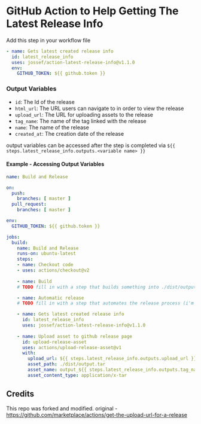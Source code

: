# GitHub Action to Help Getting The Latest Release Info

Add this step in your workflow file
```yaml
- name: Gets latest created release info
  id: latest_release_info
  uses: jossef/action-latest-release-info@v1.1.0
  env:
    GITHUB_TOKEN: ${{ github.token }}
```

### Output Variables

- `id`: The Id of the release
- `html_url`: The URL users can navigate to in order to view the release
- `upload_url`: The URL for uploading assets to the release
- `tag_name`: The name of the tag linked with the release
- `name`: The name of the release
- `created_at`: The creation date of the release

output variables can be accessed after the step is completed via `${{ steps.latest_release_info.outputs.<variable name> }}`


#### Example - Accessing Output Variables 


```yaml
name: Build and Release

on:
  push:
    branches: [ master ]
  pull_request:
    branches: [ master ]

env:
  GITHUB_TOKEN: ${{ github.token }}

jobs:
  build:
    name: Build and Release
    runs-on: ubuntu-latest
    steps:
    - name: Checkout code
    - uses: actions/checkout@v2
 
    - name: Build
    # TODO fill in with a step that builds something into ./dist/output.tar

    - name: Automatic release
    # TODO fill in with a step that automates the release process (i'm using semantic releaser)

    - name: Gets latest created release info
      id: latest_release_info
      uses: jossef/action-latest-release-info@v1.1.0
 
    - name: Upload asset to github release page
      id: upload-release-asset
      uses: actions/upload-release-asset@v1
      with:
        upload_url: ${{ steps.latest_release_info.outputs.upload_url }} 
        asset_path: ./dist/output.tar
        asset_name: output_${{ steps.latest_release_info.outputs.tag_name }}.tar
        asset_content_type: application/x-tar

```


## Credits
This repo was forked and modified. original - https://github.com/marketplace/actions/get-the-upload-url-for-a-release
